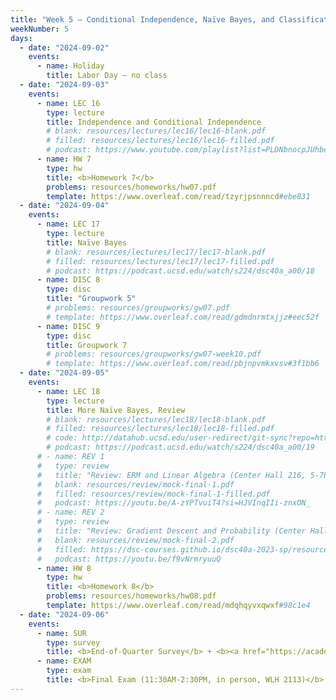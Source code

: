 ```yaml
---
title: "Week 5 – Conditional Independence, Naïve Bayes, and Classification<br><small>📘 Read this note on <a href='conditional-independence'>conditional independence</a>.</small>"
weekNumber: 5
days:
  - date: "2024-09-02"
    events:
      - name: Holiday
        title: Labor Day — no class
  - date: "2024-09-03"
    events:
      - name: LEC 16
        type: lecture
        title: Independence and Conditional Independence
        # blank: resources/lectures/lec16/lec16-blank.pdf
        # filled: resources/lectures/lec16/lec16-filled.pdf
        # podcast: https://www.youtube.com/playlist?list=PLDNbnocpJUhbejVsvWvZSbuMj4B0kLpol
      - name: HW 7
        type: hw
        title: <b>Homework 7</b>
        problems: resources/homeworks/hw07.pdf
        template: https://www.overleaf.com/read/tzyrjpsnnncd#ebe831
  - date: "2024-09-04"
    events:
      - name: LEC 17
        type: lecture
        title: Naïve Bayes
        # blank: resources/lectures/lec17/lec17-blank.pdf
        # filled: resources/lectures/lec17/lec17-filled.pdf
        # podcast: https://podcast.ucsd.edu/watch/s224/dsc40a_a00/18
      - name: DISC 8
        type: disc
        title: "Groupwork 5"
        # problems: resources/groupworks/gw07.pdf
        # template: https://www.overleaf.com/read/gdmdnrmtxjjz#eec52f
      - name: DISC 9
        type: disc
        title: Groupwork 7
        # problems: resources/groupworks/gw07-week10.pdf
        # template: https://www.overleaf.com/read/pbjnpvmkxvsv#3f1bb6
  - date: "2024-09-05"
    events:
      - name: LEC 18
        type: lecture
        title: More Naïve Bayes, Review
        # blank: resources/lectures/lec18/lec18-blank.pdf
        # filled: resources/lectures/lec18/lec18-filled.pdf
        # code: http://datahub.ucsd.edu/user-redirect/git-sync?repo=https://github.com/dsc-courses/dsc40a-2024-su-ii&subPath=lectures/lec18/lec18-code.ipynb
        # podcast: https://podcast.ucsd.edu/watch/s224/dsc40a_a00/19
      # - name: REV 1
      #   type: review
      #   title: "Review: ERM and Linear Algebra (Center Hall 216, 5-7PM)"
      #   blank: resources/review/mock-final-1.pdf
      #   filled: resources/review/mock-final-1-filled.pdf
      #   podcast: https://youtu.be/A-zYPTvuiT4?si=HJVInqIIi-znxON_
      # - name: REV 2
      #   type: review
      #   title: "Review: Gradient Descent and Probability (Center Hall 216, 5-7PM)"
      #   blank: resources/review/mock-final-2.pdf
      #   filled: https://dsc-courses.github.io/dsc40a-2023-sp/resources/exams/mockmidterm2sol.pdf
      #   podcast: https://youtu.be/f9vNrmryuuQ
      - name: HW 8
        type: hw
        title: <b>Homework 8</b>
        problems: resources/homeworks/hw08.pdf
        template: https://www.overleaf.com/read/mdqhqyvxqwxf#98c1e4
  - date: "2024-09-06"
    events:
      - name: SUR
        type: survey
        title: <b>End-of-Quarter Survey</b> + <b><a href="https://academicaffairs.ucsd.edu/Modules/Evals/">SETs</a> (due 8AM)</b>
      - name: EXAM
        type: exam
        title: <b>Final Exam (11:30AM-2:30PM, in person, WLH 2113)</b>
---
```

